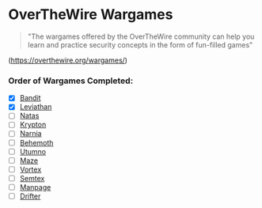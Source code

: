 # OverTheWire Wargames

> "The wargames offered by the OverTheWire community can help you learn and practice security concepts in the form of fun-filled games"

(https://overthewire.org/wargames/)

### Order of Wargames Completed:
- [x] [Bandit](http://overthewire.org/wargames/bandit/)
- [x] [Leviathan](http://overthewire.org/wargames/leviathan/)
- [ ] [Natas](http://overthewire.org/wargames/natas/)
- [ ] [Krypton](http://overthewire.org/wargames/krypton/)
- [ ] [Narnia](http://overthewire.org/wargames/narnia/)
- [ ] [Behemoth](http://overthewire.org/wargames/behemoth/)
- [ ] [Utumno](http://overthewire.org/wargames/utumno/)
- [ ] [Maze](http://overthewire.org/wargames/maze/)
- [ ] [Vortex](http://overthewire.org/wargames/vortex/)
- [ ] [Semtex](http://overthewire.org/wargames/semtex/)
- [ ] [Manpage](http://overthewire.org/wargames/manpage/)
- [ ] [Drifter](http://overthewire.org/wargames/drifter/)
